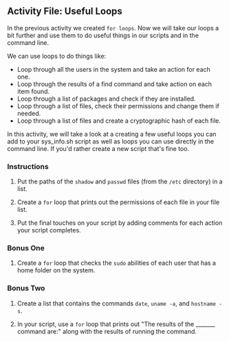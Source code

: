 ## Activity File: Useful Loops

In the previous activity we created `for loops`. Now we will take our loops a bit further and use them to do useful things in our scripts and in the command line.

We can use loops to do things like:

- Loop through all the users in the system and take an action for each one.
- Loop through the results of a find command and take action on each item found.
- Loop through a list of packages and check if they are installed.
- Loop through a list of files, check their permissions and change them if needed.
- Loop through a list of files and create a cryptographic hash of each file.

In this activity, we will take a look at a creating a few useful loops you can add to your sys_info.sh script as well as loops you can use directly in the command line. If you'd rather create a new script that's fine too.

### Instructions

1. Put the paths of the `shadow` and `passwd` files (from the `/etc` directory) in a list.

2. Create a `for` loop that prints out the permissions of each file in your file list.

3. Put the final touches on your script by adding comments for each action your script completes.

### Bonus One

1. Create a `for` loop that checks the `sudo` abilities of each user that has a home folder on the system.

### Bonus Two

1. Create a list that contains the commands `date`,  `uname -a`, and `hostname -s`.

2. In your script, use a `for` loop that prints out "The results of the _______ command are:" along with the results of running the command.
